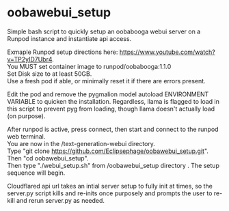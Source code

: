 # oobawebui_setup
Simple bash script to quickly setup an oobabooga webui server on a Runpod instance and instantiate api access.

Exmaple Runpod setup directions here: https://www.youtube.com/watch?v=TP2yID7Ubr4. \
You MUST set container image to runpod/oobabooga:1.1.0\
Set Disk size to at least 50GB.\
Use a fresh pod if able, or minimally reset it if there are errors present.

Edit the pod and remove the pygmalion model autoload ENVIRONMENT VARIABLE to quicken the installation. Regardless, llama is flagged to load in this script to prevent pyg from loading, though llama doesn't actually load (on purpose).

After runpod is active, press connect, then start and connect to the runpod web terminal.\
You are now in the /text-generation-webui directory.\
Type "git clone https://github.com/Eclipsephage/oobawebui_setup.git". \
Then "cd oobawebui_setup". \
Then type "./webui_setup.sh" from /oobawebui_setup directory . The setup sequence will begin.

Cloudflared api url takes an intial server setup to fully init at times, so the server.py script kills and re-inits once purposely and prompts the user to re-kill and rerun server.py as needed.
